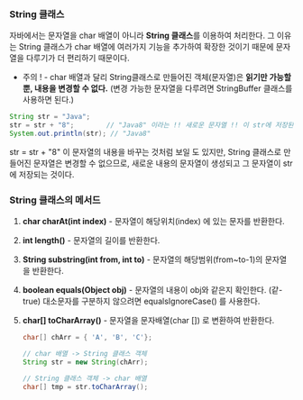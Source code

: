 ### String 클래스

자바에서는 문자열을 char 배열이 아니라 **String 클래스**를 이용하여 처리한다. 그 이유는 String 클래스가 char 배열에 여러가지 기능을 추가하여 확장한 것이기 때문에 문자열을 다루기가 더 편리하기 때문이다.

- 주의 ! - char 배열과 달리 String클래스로 만들어진 객체(문자열)은 **읽기만 가능할 뿐, 내용을 변경할 수 없다.** (변경 가능한 문자열을 다루려면 StringBuffer 클래스를 사용하면 된다.)

```java
String str = "Java"; 
str = str + "8";        // "Java8" 이라는 !! 새로운 문자열 !! 이 str에 저장된다.
System.out.println(str); // "Java8"
```

str = str + "8" 이 문자열의 내용을 바꾸는 것처럼 보일 도 있지만, String 클래스로 만들어진 문자열은 변경할 수 없으므로, 새로운 내용의 문자열이 생성되고 그 문자열이 str에 저장되는 것이다.

### String 클래스의 메서드

1. **char charAt(int index)** - 문자열이 해당위치(index) 에 있는 문자를 반환한다.
2. **int length()** - 문자열의 길이를 반환한다.
3. **String substring(int from, int to)** - 문자열의 해당범위(from~to-1)의 문자열을 반환한다.
4. **boolean equals(Object obj)** - 문자열의 내용이 obj와 같은지 확인한다. (같- true) 대소문자를 구분하지 않으려면 equalsIgnoreCase() 를 사용한다.
5. **char[] toCharArray()** - 문자열을 문자배열(char []) 로 변환하여 반환한다.

    ```java
    char[] chArr = { 'A', 'B', 'C'};

    // char 배열 -> String 클래스 객체
    String str = new String(chArr);

    // String 클래스 객체 -> char 배열
    char[] tmp = str.toCharArray();
    ```
